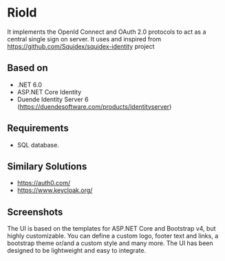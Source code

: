 # RioId

It implements the OpenId Connect and OAuth 2.0 protocols to act as a central single sign on server.
It uses and inspired from https://github.com/Squidex/squidex-identity project

## Based on

* .NET 6.0
* ASP.NET Core Identity
* Duende Identity Server 6 (https://duendesoftware.com/products/identityserver)

## Requirements

* SQL database.

## Similary Solutions

* https://auth0.com/
* https://www.keycloak.org/

## Screenshots

The UI is based on the templates for ASP.NET Core and Bootstrap v4, but highly customizable. You can define a custom logo, footer text and links, a bootstrap theme or/and a custom style and many more. The UI has been designed to be lightweight and easy to integrate.
